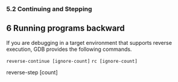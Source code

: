 ### 5.2 Continuing and Stepping



## 6 Running programs backward
If you are debugging in a target environment that supports reverse execution, GDB provides the following commands.

`reverse-continue [ignore-count]`
`rc [ignore-count]`

reverse-step [count]